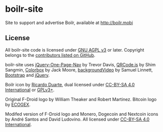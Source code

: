 # boilr-site
Site to support and advertise Boilr, available at http://boilr.mobi

## License
All boilr-site code is licensed under [GNU AGPL v3](/LICENSE) or later. Copyright belongs to the [contributors listed on GitHub](https://github.com/andrefbsantos/boilr-site/graphs/contributors).

boilr-site uses [jQuery-One-Page-Nav](https://github.com/davist11/jQuery-One-Page-Nav) by Trevor Davis, [QRCode.js](https://github.com/davidshimjs/qrcodejs) by Shim Sangmin, [Colorbox](http://www.jacklmoore.com/colorbox) by Jack Moore, [backgroundVideo](https://github.com/linnett/backgroundVideo) by Samuel Linnett, [Bootstrap](http://getbootstrap.com) and [jQuery](http://jquery.com).

Boilr icon by [Ricardo Duarte](http://cargocollective.com/ricardoduarte), dual licensed under [CC-BY-SA 4.0 International](http://creativecommons.org/licenses/by-sa/4.0) or [GPLv3+](http://www.gnu.org/licenses/gpl-3.0.txt).

Original F-Droid logo by William Theaker and Robert Martinez. Bitcoin logo by [ECOGEX](http://bitcoinsymbol.org).

Modifed version of F-Droid logo and Monero, Dogecoin and Nextcoin icons by André Santos and David Ludovino. All licensed under [CC-BY-SA 4.0 International](http://creativecommons.org/licenses/by-sa/4.0).
